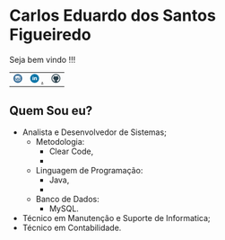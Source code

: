 # Carlos Eduardo dos Santos Figueiredo

Seja bem vindo !!!

|  |  |  |
| :--- | :--- | :--- |
| ![](.gitbook/assets/instagram.png)  | ![](.gitbook/assets/linkedin-1-.png) [.](https://www.linkedin.com/in/carlos-eduardo-dos-s-figueiredo-76128837/) | ![](.gitbook/assets/github.png)  |

## Quem Sou eu?

* Analista e Desenvolvedor de Sistemas;
  * Metodologia:
    * Clear Code,
    * 
  * Linguagem de Programação:
    * Java,
    * 
  * Banco de Dados:
    * MySQL.
* Técnico em Manutenção e Suporte  de  Informatica;
* Técnico em Contabilidade.

 

